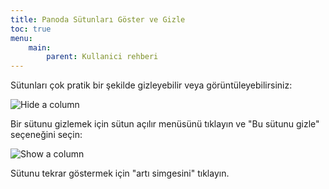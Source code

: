 ```yaml
---
title: Panoda Sütunları Göster ve Gizle
toc: true
menu:
    main:
        parent: Kullanici rehberi
---
```


Sütunları çok pratik bir şekilde gizleyebilir veya görüntüleyebilirsiniz:

![Hide a column](/images/v1/hide-column.png)

Bir sütunu gizlemek için sütun açılır menüsünü tıklayın ve "Bu sütunu gizle" seçeneğini seçin:

![Show a column](/images/v1/show-column.png)

Sütunu tekrar göstermek için "artı simgesini" tıklayın.
